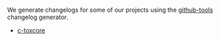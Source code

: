 We generate changelogs for some of our projects using the
[github-tools](http://github.com/TokTok/github-tools) changelog generator.

- [c-toxcore](changelog/c-toxcore.html)
